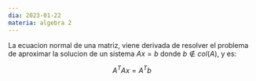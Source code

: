 ```yaml
---
dia: 2023-01-22
materia: algebra 2
---
```

La ecuacion normal de una matriz, viene derivada de resolver el problema de aproximar la solucion de un sistema $Ax = b$ donde $b \notin col(A)$, y es:

$$ A^T A x = A^T b $$